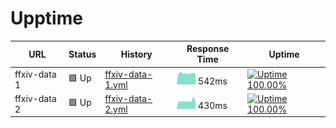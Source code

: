 # Upptime

<!--start: status pages-->
<!-- This summary is generated by Upptime (https://github.com/upptime/upptime) -->
<!-- Do not edit this manually, your changes will be overwritten -->

| URL          | Status | History                                                                                       | Response Time                                                                     | Uptime                                                                                                                                                                                                           |
| ------------ | ------ | --------------------------------------------------------------------------------------------- | --------------------------------------------------------------------------------- | ---------------------------------------------------------------------------------------------------------------------------------------------------------------------------------------------------------------- |
| ffxiv-data 1 | 🟩 Up  | [ffxiv-data-1.yml](https://github.com/dlunch/upptime/commits/master/history/ffxiv-data-1.yml) | <img alt="Response time graph" src="./graphs/ffxiv-data-1.png" height="20"> 542ms | [![Uptime 100.00%](https://img.shields.io/endpoint?url=https%3A%2F%2Fraw.githubusercontent.com%2Fdlunch%2Fupptime%2Fmaster%2Fapi%2Fffxiv-data-1%2Fuptime.json)](https://upptime.dlunch.net/history/ffxiv-data-1) |
| ffxiv-data 2 | 🟩 Up  | [ffxiv-data-2.yml](https://github.com/dlunch/upptime/commits/master/history/ffxiv-data-2.yml) | <img alt="Response time graph" src="./graphs/ffxiv-data-2.png" height="20"> 430ms | [![Uptime 100.00%](https://img.shields.io/endpoint?url=https%3A%2F%2Fraw.githubusercontent.com%2Fdlunch%2Fupptime%2Fmaster%2Fapi%2Fffxiv-data-2%2Fuptime.json)](https://upptime.dlunch.net/history/ffxiv-data-2) |

<!--end: status pages-->
